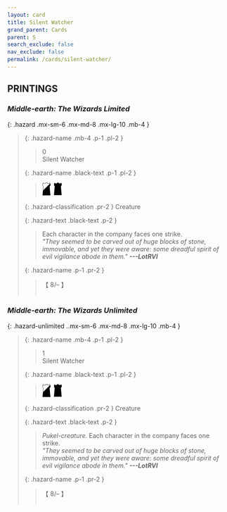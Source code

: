 ```yaml
---
layout: card
title: Silent Watcher
grand_parent: Cards
parent: S
search_exclude: false
nav_exclude: false
permalink: /cards/silent-watcher/
---
```


## PRINTINGS


### _Middle-earth: The Wizards Limited_

{: .hazard .mx-sm-6 .mx-md-8 .mx-lg-10 .mb-4 }
> {: .hazard-name .mb-4 .p-1 .pl-2 }
> > <div class="hazard-mp">0</div>
> > <div class="card-name">Silent Watcher</div>
>
> {: .hazard-name .black-text .p-1 .pl-2 }
> > ![](/assets/images/shadow-hold.svg)&ensp;![](/assets/images/dark-hold.svg)
>
> {: .hazard-classification .pr-2 }
> Creature
>
> {: .hazard-text .black-text .p-2 }
> > Each character in the company faces one strike. <br>_"They seemed to be carved out of huge blocks of stone, immovable, and yet they were aware: some dreadful spirit of evil vigilance abode in them."_ ***---&#65279;LotRVI*** 
>
> {: .hazard-name .p-1 .pr-2 }
> > <div class="card-shield">【 8/&ndash; 】</div>
> > <div class="card-corruption">&nbsp;</div>

### _Middle-earth: The Wizards Unlimited_

{: .hazard-unlimited ..mx-sm-6 .mx-md-8 .mx-lg-10 .mb-4 }
> {: .hazard-name .mb-4 .p-1 .pl-2 }
> > <div class="hazard-mp">1</div>
> > <div class="card-name">Silent Watcher</div>
>
> {: .hazard-name .black-text .p-1 .pl-2 }
> > ![](/assets/images/shadow-hold.svg)&ensp;![](/assets/images/dark-hold.svg)
>
> {: .hazard-classification .pr-2 }
> Creature
>
> {: .hazard-text .black-text .p-2 }
> > _Pukel-creature._ Each character in the company faces one strike. <br>_"They seemed to be carved out of huge blocks of stone, immovable, and yet they were aware: some dreadful spirit of evil vigilance abode in them."_ ***---&#65279;LotRVI*** 
>
> {: .hazard-name .p-1 .pr-2 }
> > <div class="card-shield">【 8/&ndash; 】</div>
> > <div class="card-corruption-white">&nbsp;</div>
